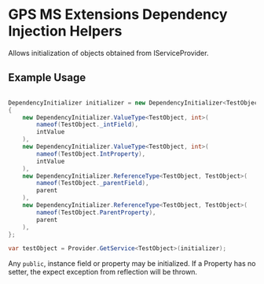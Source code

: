 # GPS MS Extensions Dependency Injection Helpers

Allows initialization of objects obtained from IServiceProvider.

## Example Usage

```csharp

DependencyInitializer initializer = new DependencyInitializer<TestObject>
{
    new DependencyInitializer.ValueType<TestObject, int>(
        nameof(TestObject._intField),
        intValue
    ),
    new DependencyInitializer.ValueType<TestObject, int>(
        nameof(TestObject.IntProperty),
        intValue
    ),
    new DependencyInitializer.ReferenceType<TestObject, TestObject>(
        nameof(TestObject._parentField),
        parent
    ),
    new DependencyInitializer.ReferenceType<TestObject, TestObject>(
        nameof(TestObject.ParentProperty),
        parent
    ),
};

var testObject = Provider.GetService<TestObject>(initializer);

```

Any `public`, instance field or property may be initialized.  If a Property has no setter, the expect exception from reflection will be thrown.